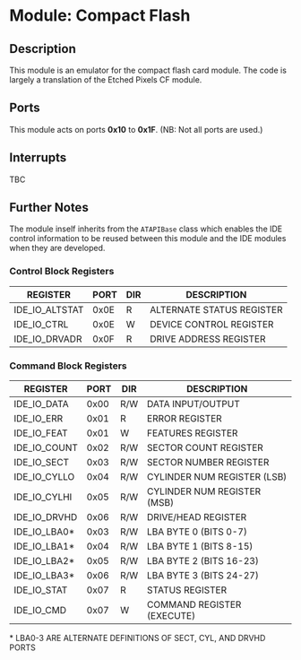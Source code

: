 # Module: Compact Flash

## Description
This module is an emulator for the compact flash card module.  The code is largely a translation of the Etched Pixels CF module.

## Ports
This module acts on ports **0x10** to **0x1F**.  (NB: Not all ports are used.)

## Interrupts
TBC

## Further Notes

The module inself inherits from the `ATAPIBase` class which enables the IDE control information
to be reused between this module and the IDE modules when they are developed.

### Control Block Registers

 | REGISTER				| PORT	| DIR	| DESCRIPTION					|
 |----------------------|-------|-------|-------------------------------|
 | IDE_IO_ALTSTAT		| 0x0E	| R		| ALTERNATE STATUS REGISTER		|
 | IDE_IO_CTRL			| 0x0E	| W		| DEVICE CONTROL REGISTER		|
 | IDE_IO_DRVADR		| 0x0F	| R		| DRIVE ADDRESS REGISTER		|
 

### Command Block Registers 

 | REGISTER				| PORT	| DIR	| DESCRIPTION					|
 |----------------------|-------|-------|-------------------------------|
 | IDE_IO_DATA			| 0x00	| R/W	| DATA INPUT/OUTPUT				|
 | IDE_IO_ERR			| 0x01	| R		| ERROR REGISTER				|
 | IDE_IO_FEAT			| 0x01	| W		| FEATURES REGISTER				|
 | IDE_IO_COUNT			| 0x02	| R/W	| SECTOR COUNT REGISTER			|
 | IDE_IO_SECT			| 0x03	| R/W	| SECTOR NUMBER REGISTER		|
 | IDE_IO_CYLLO			| 0x04	| R/W	| CYLINDER NUM REGISTER (LSB)	|
 | IDE_IO_CYLHI			| 0x05	| R/W	| CYLINDER NUM REGISTER (MSB)	|
 | IDE_IO_DRVHD			| 0x06	| R/W	| DRIVE/HEAD REGISTER			|
 | IDE_IO_LBA0*			| 0x03	| R/W	| LBA BYTE 0 (BITS 0-7)			|
 | IDE_IO_LBA1*			| 0x04	| R/W	| LBA BYTE 1 (BITS 8-15)		|
 | IDE_IO_LBA2*			| 0x05	| R/W	| LBA BYTE 2 (BITS 16-23)		|
 | IDE_IO_LBA3*			| 0x06	| R/W	| LBA BYTE 3 (BITS 24-27)		|
 | IDE_IO_STAT			| 0x07	| R		| STATUS REGISTER				|
 | IDE_IO_CMD			| 0x07	| W		| COMMAND REGISTER (EXECUTE)	|
 
 \* LBA0-3 ARE ALTERNATE DEFINITIONS OF SECT, CYL, AND DRVHD PORTS
